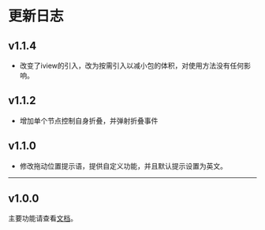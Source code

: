 # 更新日志

## v1.1.4
- 改变了iview的引入，改为按需引入以减小包的体积，对使用方法没有任何影响。

## v1.1.2
- 增加单个节点控制自身折叠，并弹射折叠事件

## v1.1.0
- 修改拖动位置提示语，提供自定义功能，并且默认提示设置为英文。

----
## v1.0.0
主要功能请查看<a href="./README.md">文档</a>。